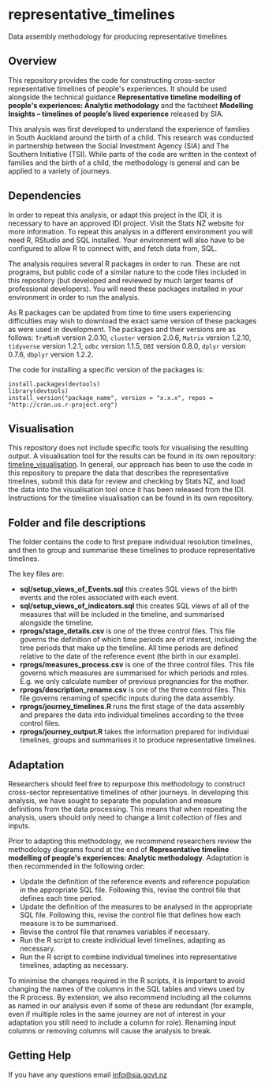 # representative_timelines
Data assembly methodology for producing representative timelines

## Overview

This repository provides the code for constructing cross-sector representative timelines of people's experiences. It should be used alongside the technical guidance **Representative timeline modelling of people's experiences: Analytic methodology** and the factsheet **Modelling Insights – timelines of people’s lived experience** released by SIA.

This analysis was first developed to understand the experience of families in South Auckland around the birth of a child. This research was conducted in partnership between the Social Investment Agency (SIA) and The Southern Initiative (TSI). While parts of the code are written in the context of families and the birth of a child, the methodology is general and can be applied to a variety of journeys.

## Dependencies

In order to repeat this analysis, or adapt this project in the IDI, it is necessary to have an approved IDI project. Visit the Stats NZ website for more information. To repeat this analysis in a different environment you will need R, RStudio and SQL installed. Your environment will also have to be configured to allow R to connect with, and fetch data from, SQL.

The analysis requires several R packages in order to run. These are not programs, but public code of a similar nature to the code files included in this repository (but developed and reviewed by much larger teams of professional developers). You will need these packages installed in your environment in order to run the analysis.

As R packages can be updated from time to time users experiencing difficulties may wish to download the exact same version of these packages as were used in development. The packages and their versions are as follows: `TraMinR` version 2.0.10, `cluster` version 2.0.6, `Matrix` version 1.2.10, `tidyverse` version 1.2.1, `odbc` version 1.1.5, `DBI` version 0.8.0, `dplyr` version 0.7.6, `dbplyr` version 1.2.2.

The code for installing a specific version of the packages is:
```
install.packages(devtools)
library(devtools)
install_version("package_name", version = "x.x.x", repos = "http://cran.us.r-project.org")
```

## Visualisation

This repository does not include specific tools for visualising the resulting output. A visualisation tool for the results can be found in its own repository: [timeline_visualisation](https://github.com/nz-social-investment-agency/timeline_visualisation). In general, our approach has been to use the code in this repository to prepare the data that describes the representative timelines, submit this data for review and checking by Stats NZ, and load the data into the visualisation tool once it has been released from the IDI. Instructions for the timeline visualisation can be found in its own repository.

## Folder and file descriptions
The folder contains the code to first prepare individual resolution timelines, and then to group and summarise these timelines to produce representative timelines.

The key files are:

 - **sql/setup_views_of_Events.sql** this creates SQL views of the birth events and the roles associated with each event.
- **sql/setup_views_of_indicators.sql** this creates SQL views of all of the measures that will be included in the timeline, and summarised alongside the timeline.
- **rprogs/stage_details.csv** is one of the three control files. This file governs the definition of which time periods are of interest, including the time periods that make up the timeline. All time periods are defined relative to the date of the reference event (the birth in our example).
- **rprogs/measures_process.csv** is one of the three control files. This file governs which measures are summarised for which periods and roles. E.g. we only calculate number of previous pregnancies for the mother.
- **rprogs/description_rename.csv** is one of the three control files. This file governs renaming of specific inputs during the data assembly.
- **rprogs/journey_timelines.R** runs the first stage of the data assembly and prepares the data into individual timelines according to the three control files.
- **rprogs/journey_output.R** takes the information prepared for individual timelines, groups and summarises it to produce representative timelines.

## Adaptation

Researchers should feel free to repurpose this methodology to construct cross-sector representative timelines of other journeys. In developing this analysis, we have sought to separate the population and measure definitions from the data processing. This means that when repeating the analysis, users should only need to change a limit collection of files and inputs.

Prior to adapting this methodology, we recommend researchers review the methodology diagrams found at the end of **Representative timeline modelling of people's experiences: Analytic methodology**. Adaptation is then recommended in the following order:

* Update the definition of the reference events and reference population in the appropriate SQL file. Following this, revise the control file that defines each time period.
* Update the definition of the measures to be analysed in the appropriate SQL file. Following this, revise the control file that defines how each measure is to be summarised.
* Revise the control file that renames variables if necessary.
* Run the R script to create individual level timelines, adapting as necessary.
* Run the R script to combine individual timelines into representative timelines, adapting as necessary.

To minimise the changes required in the R scripts, it is important to avoid changing the names of the columns in the SQL tables and views used by the R process. By extension, we also recommend including all the columns as named in our analysis even if some of these are redundant (for example, even if multiple roles in the same journey are not of interest in your adaptation you still need to include a column for role). Renaming input columns or removing columns will cause the analysis to break.

## Getting Help
If you have any questions email info@sia.govt.nz
